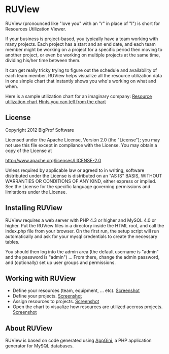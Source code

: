 RUView
======
RUView (pronounced like "love you" with an "r" in place of "l") is short for
Resources Utilization Viewer.

If your business is project-based, you typically have a team working with many
projects. Each project has a start and an end date, and each team member might be
working on a project for a specific period then moving to another project, or even
be working on multiple projects at the same time, dividing his/her time between
them.

It can get really tricky trying to figure out the schedule and availability of
each team member. RUView helps visualize all the resource utilization data in one
simple chart that instantly shows you who's working on what and when.

Here is a sample utilization chart for an imaginary company:
[Resource utilization chart](http://bigprof.com/appgini/sites/default/files/RUView-resources-utilization-chart.png)
[Hints you can tell from the chart](http://bigprof.com/appgini/sites/default/files/RUView-chart-explained_2.png)

License
-------
Copyright 2012 BigProf Software

Licensed under the Apache License, Version 2.0 (the "License");
you may not use this file except in compliance with the License.
You may obtain a copy of the License at

   <http://www.apache.org/licenses/LICENSE-2.0>

Unless required by applicable law or agreed to in writing, software
distributed under the License is distributed on an "AS IS" BASIS,
WITHOUT WARRANTIES OR CONDITIONS OF ANY KIND, either express or implied.
See the License for the specific language governing permissions and
limitations under the License.

Installing RUView
-----------------
RUView requires a web server with PHP 4.3 or higher and MySQL 4.0 or higher.
Put the RUView files in a directory inside the HTML root, and call the index.php
file from your browser. On the first run, the setup script will run automatically
and ask for your mysql credentials to create the necessary tables.

You should then log into the admin area (the default username is "admin" and the
password is "admin") ... From there, change the admin password, and (optionally) set
up user groups and permissions.

Working with RUView
-------------------
* Define your resources (team, equipment, ... etc). 
	[Screenshot](http://bigprof.com/appgini/sites/default/files/RUView-list-of-resources.png)
* Define your projects. 
	[Screenshot](http://bigprof.com/appgini/sites/default/files/RUView-managing-projects.png)
* Assign resources to projects. 
	[Screenshot](http://bigprof.com/appgini/sites/default/files/RUView-assigning-resources-to-projects.png)
* Open the chart to visualize how resources are utilized accross projects.
	[Screenshot](http://bigprof.com/appgini/sites/default/files/RUView-resources-utilization-chart.png)

About RUView
------------
RUView is based on code generated using [AppGini](http://bigprof.com/appgini/),
a PHP application generator for MySQL databases.